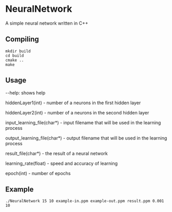 # NeuralNetwork
A simple neural network written in C++

## Compiling
```Compiling
mkdir build
cd build
cmake ..
make
```

## Usage

--help: shows help

hiddenLayer1(int) - number of a neurons in the first hidden layer

hiddenLayer2(int) - number of a neurons in the second hidden layer

input_learning_file(char*) - input filename that will be used in the learning process

output_learning_file(char*) - output filename that will be used in the learning process

result_file(char*) - the result of a neural network

learning_rate(float) - speed and accuracy of learning 

epoch(int) - number of epochs

## Example
```Example
./NeuralNetwork 15 10 example-in.ppm example-out.ppm result.ppm 0.001 10
```

